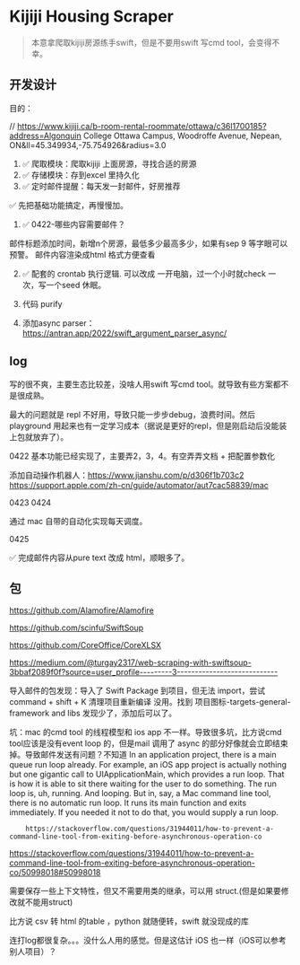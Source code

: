 #  Kijiji Housing Scraper

> 本意拿爬取kijiji房源练手swift，但是不要用swift 写cmd tool，会变得不幸。

## 开发设计

目的：

// https://www.kijiji.ca/b-room-rental-roommate/ottawa/c36l1700185?address=Algonquin College Ottawa Campus, Woodroffe Avenue, Nepean, ON&ll=45.349934,-75.754926&radius=3.0

1. ✅ 爬取模块：爬取kijiji 上面房源，寻找合适的房源
2. ✅ 存储模块：存到excel 里持久化
3. ✅ 定时邮件提醒：每天发一封邮件，好房推荐

✅ 先把基础功能搞定，再慢慢加。


1. ✅ 0422-哪些内容需要邮件？

邮件标题添加时间，新增n个房源，最低多少最高多少，如果有sep 9 等字眼可以预警。
邮件内容渲染成html 格式方便查看

2. ✅ 配套的 crontab 执行逻辑. 可以改成 一开电脑，过一个小时就check 一次，写一个seed 休眠。

3. 代码 purify

4. 添加async parser：https://antran.app/2022/swift_argument_parser_async/

## log

写的很不爽，主要生态比较差，没啥人用swift 写cmd tool。就导致有些方案都不是很成熟。

最大的问题就是 repl 不好用，导致只能一步步debug，浪费时间。然后playground 用起来也有一定学习成本（据说是更好的repl，但是刚启动后没能装上包就放弃了）。

0422 基本功能已经实现了，主要弄2，3，4。有空弄弄文档 + 把配置参数化

添加自动操作机器人：https://www.jianshu.com/p/d306f1b703c2 https://support.apple.com/zh-cn/guide/automator/aut7cac58839/mac

0423 0424

通过 mac 自带的自动化实现每天调度。

0425

✅ 完成邮件内容从pure text 改成 html，顺眼多了。

## 包

https://github.com/Alamofire/Alamofire

https://github.com/scinfu/SwiftSoup

https://github.com/CoreOffice/CoreXLSX

https://medium.com/@turgay2317/web-scraping-with-swiftsoup-3bbaf2089f0f?source=user_profile---------3----------------------------



导入邮件的包发现：导入了 Swift Package 到项目，但无法 import，尝试 command + shift + K 清理项目重新编译 没用。找到 项目图标-targets-general- framework and libs 发现少了，添加后可以了。

坑：mac 的cmd tool 的线程模型和 ios app 不一样。导致很多坑，比方说cmd tool应该是没有event loop 的，但是mail 调用了 async 的部分好像就会立即结束掉。导致邮件发送有问题？不知道
In an application project, there is a main queue run loop already. For example, an iOS app project is actually nothing but one gigantic call to UIApplicationMain, which provides a run loop.
That is how it is able to sit there waiting for the user to do something. The run loop is, uh, running. And looping.
But in, say, a Mac command line tool, there is no automatic run loop. It runs its main function and exits immediately. If you needed it not to do that, you would supply a run loop.

        https://stackoverflow.com/questions/31944011/how-to-prevent-a-command-line-tool-from-exiting-before-asynchronous-operation-co

https://stackoverflow.com/questions/31944011/how-to-prevent-a-command-line-tool-from-exiting-before-asynchronous-operation-co/50998018#50998018

需要保存一些上下文特性，但又不需要用类的继承，可以用 struct.(但是如果要修改就不能用struct)

比方说 csv 转 html 的table ，python 就随便转，swift 就没现成的库

连打log都很复杂。。。没什么人用的感觉。但是这估计 iOS 也一样（iOS可以参考别人项目）？
